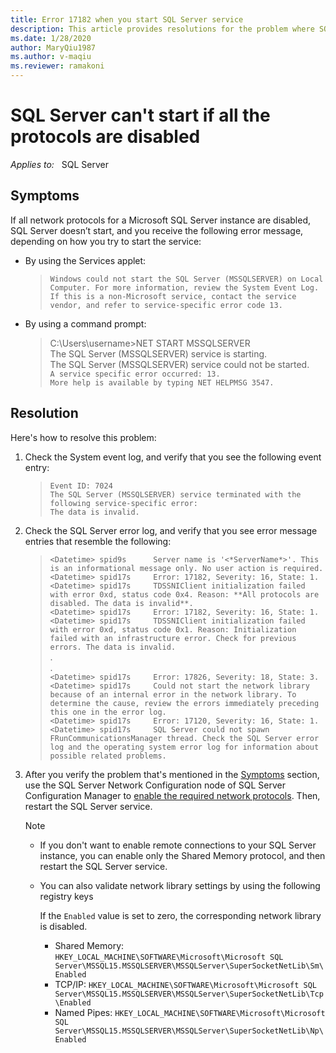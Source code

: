 ```yaml
---
title: Error 17182 when you start SQL Server service
description: This article provides resolutions for the problem where SQL Server fails to start when all the protocols are disabled.
ms.date: 1/28/2020
author: MaryQiu1987
ms.author: v-maqiu
ms.reviewer: ramakoni
---
```

# SQL Server can't start if all the protocols are disabled

_Applies to:_ &nbsp; SQL Server

## Symptoms

If all network protocols for a Microsoft SQL Server instance are disabled, SQL Server doesn’t start, and you receive  the following error message, depending on how you try to start the service:

- By using the Services applet:

  > `Windows could not start the SQL Server (MSSQLSERVER) on Local Computer. For more information, review the System Event Log.`  
  > `If this is a non-Microsoft service, contact the service vendor, and refer to service-specific error code 13.`

- By using a command prompt:

  > C:\Users\username>NET START MSSQLSERVER  
  > The SQL Server (MSSQLSERVER) service is starting.  
  > The SQL Server (MSSQLSERVER) service could not be started.  
  > `A service specific error occurred: 13.`  
  > `More help is available by typing NET HELPMSG 3547.`  

## Resolution

Here's how to resolve this problem:

1. Check the System event log, and verify that you see the following event entry:

   > `Event ID: 7024`  
   > `The SQL Server (MSSQLSERVER) service terminated with the following service-specific error:`  
   > `The data is invalid.`  

2. Check the SQL Server error log, and verify that you see error message entries that resemble the following:

    > `<Datetime> spid9s      Server name is '<*ServerName*>'. This is an informational message only. No user action is required.`  
    > `<Datetime> spid17s     Error: 17182, Severity: 16, State: 1.`  
    > `<Datetime> spid17s     TDSSNIClient initialization failed with error 0xd, status code 0x4. Reason: **All protocols are disabled. The data is invalid**.`  
    > `<Datetime> spid17s     Error: 17182, Severity: 16, State: 1.`  
    > `<Datetime> spid17s     TDSSNIClient initialization failed with error 0xd, status code 0x1. Reason: Initialization failed with an infrastructure error. Check for previous errors. The data is invalid.`  
    > \.  
    > \.  
    > `<Datetime> spid17s     Error: 17826, Severity: 18, State: 3.`  
    > `<Datetime> spid17s     Could not start the network library because of an internal error in the network library. To determine the cause, review the errors immediately preceding this one in the error log.`  
    > `<Datetime> spid17s     Error: 17120, Severity: 16, State: 1.`  
    > `<Datetime> spid17s     SQL Server could not spawn FRunCommunicationsManager thread. Check the SQL Server error log and the operating system error log for information about possible related problems.`  

3. After you verify the problem that's mentioned in the [Symptoms](#symptoms) section, use the SQL Server Network Configuration node of SQL Server Configuration Manager to [enable the required network protocols](/sql/database-engine/configure-windows/enable-or-disable-a-server-network-protocol). Then, restart the SQL Server service.

   > [!NOTE]
   >
   > - If you don't want to enable remote connections to your SQL Server instance, you can enable only the Shared Memory protocol, and then restart the SQL Server service.
   > - You can also validate network library settings by using the following registry keys
   >
   >    If the `Enabled` value is set to zero, the corresponding network library is disabled.
   >
   >     - Shared Memory: `HKEY_LOCAL_MACHINE\SOFTWARE\Microsoft\Microsoft SQL Server\MSSQL15.MSSQLSERVER\MSSQLServer\SuperSocketNetLib\Sm\Enabled`
   >     - TCP/IP: `HKEY_LOCAL_MACHINE\SOFTWARE\Microsoft\Microsoft SQL Server\MSSQL15.MSSQLSERVER\MSSQLServer\SuperSocketNetLib\Tcp\Enabled`
   >     - Named Pipes: `HKEY_LOCAL_MACHINE\SOFTWARE\Microsoft\Microsoft SQL Server\MSSQL15.MSSQLSERVER\MSSQLServer\SuperSocketNetLib\Np\Enabled`
